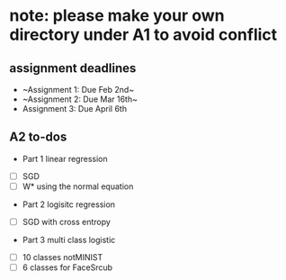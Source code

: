 # note: please make your own directory under A1 to avoid conflict


## assignment deadlines
* ~Assignment 1: Due Feb 2nd~ 
* ~Assignment 2: Due Mar 16th~
* Assignment 3: Due April 6th


## A2 to-dos
* Part 1  linear regression
- [ ] SGD
- [ ] W* using the normal equation
* Part 2 logisitc regression
- [ ] SGD with cross entropy
* Part 3 multi class logistic
- [ ] 10 classes notMINIST
- [ ] 6 classes for FaceSrcub
